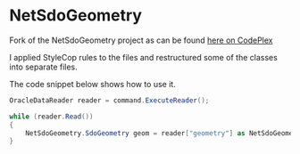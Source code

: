 NetSdoGeometry
==============

Fork of the NetSdoGeometry project as can be found [here on CodePlex](http://tf-net.googlecode.com/files/NetSdoGeometry.zip)

I applied StyleCop rules to the files and restructured some of the classes into separate files.

The code snippet below shows how to use it.

```C#
OracleDataReader reader = command.ExecuteReader();

while (reader.Read())
{
    NetSdoGeometry.SdoGeometry geom = reader["geometry"] as NetSdoGeometry.SdoGeometry;
}
```
